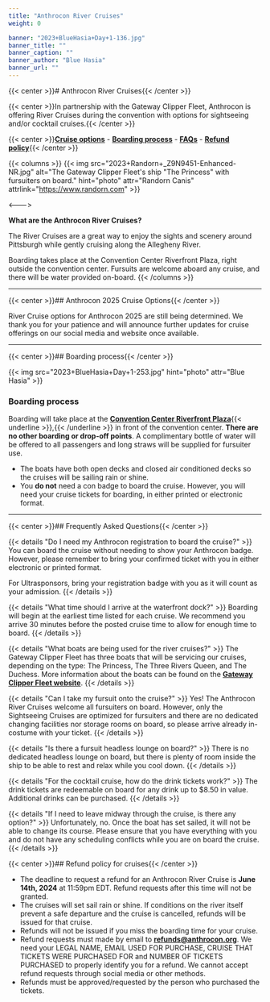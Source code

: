 ```yaml
---
title: "Anthrocon River Cruises"
weight: 0

banner: "2023+BlueHasia+Day+1-136.jpg"
banner_title: ""
banner_caption: ""
banner_author: "Blue Hasia"
banner_url: ""
---
```


{{< center >}}# Anthrocon River Cruises{{< /center >}}

{{< center >}}In partnership with the Gateway Clipper Fleet, Anthrocon is offering River Cruises during the convention with options for sightseeing and/or cocktail cruises.{{< /center >}}

{{< center >}}[**Cruise options**](#anthrocon-2025-cruise-options) - [**Boarding process**](#boarding-process) - [**FAQs**](#frequently-asked-questions) - [**Refund policy**](#refund-policy-for-cruises){{< /center >}}

{{< columns >}}
{{< img src="2023+Randorn+_Z9N9451-Enhanced-NR.jpg" alt="The Gateway Clipper Fleet's ship &quot;The Princess&quot; with fursuiters on board." hint="photo" attr="Randorn Canis" attrlink="https://www.randorn.com" >}}

<--->

**What are the Anthrocon River Cruises?**

The River Cruises are a great way to enjoy the sights and scenery around Pittsburgh while gently cruising along the Allegheny River.

Boarding takes place at the Convention Center Riverfront Plaza, right outside the convention center. Fursuits are welcome aboard any cruise, and there will be water provided on-board.
{{< /columns >}}

***

{{< center >}}## Anthrocon 2025 Cruise Options{{< /center >}}

River Cruise options for Anthrocon 2025 are still being determined. We thank you for your patience and will announce further updates for cruise offerings on our social media and website once available.

***

{{< center >}}## Boarding process{{< /center >}}

{{< img src="2023+BlueHasia+Day+1-253.jpg" hint="photo" attr="Blue Hasia" >}}

### Boarding process

Boarding will take place at the [**Convention Center Riverfront Plaza**](https://www.google.com/maps/place/Convention+Center+Riverfront+Plaza/@40.4466298,-79.9981438,17.6z/data=%25214m5%25213m4%25211s0x8834f3e2d1b52e63:0x3fcb157773936665%25218m2%25213d40.4462946%25214d-79.9964557){{< underline >}},{{< /underline >}} in front of the convention center. **There are no other boarding or drop-off points**. A complimentary bottle of water will be offered to all passengers and long straws will be supplied for fursuiter use.

- The boats have both open decks and closed air conditioned decks so the cruises will be sailing rain or shine.
- You **do not** need a con badge to board the cruise. However, you will need your cruise tickets for boarding, in either printed or electronic format.

***

{{< center >}}## Frequently Asked Questions{{< /center >}}

{{< details "Do I need my Anthrocon registration to board the cruise?" >}}
You can board the cruise without needing to show your Anthrocon badge. However, please remember to bring your confirmed ticket with you in either electronic or printed format.

For Ultrasponsors, bring your registration badge with you as it will count as your admission.
{{< /details >}}

{{< details "What time should I arrive at the waterfront dock?" >}}
Boarding will begin at the earliest time listed for each cruise. We recommend you arrive 30 minutes before the posted cruise time to allow for enough time to board.
{{< /details >}}

{{< details "What boats are being used for the river cruises?" >}}
The Gateway Clipper Fleet has three boats that will be servicing our cruises, depending on the type: The Princess, The Three Rivers Queen, and The Duchess. More information about the boats can be found on the [**Gateway Clipper Fleet website**](https://www.gatewayclipper.com/about-us/boats/).
{{< /details >}}

{{< details "Can I take my fursuit onto the cruise?" >}}
Yes! The Anthrocon River Cruises welcome all fursuiters on board. However, only the Sightseeing Cruises are optimized for fursuiters and there are no dedicated changing facilities nor storage rooms on board, so please arrive already in-costume with your ticket.
{{< /details >}}

{{< details "Is there a fursuit headless lounge on board?" >}}
There is no dedicated headless lounge on board, but there is plenty of room inside the ship to be able to rest and relax while you cool down.
{{< /details >}}

{{< details "For the cocktail cruise, how do the drink tickets work?" >}}
The drink tickets are redeemable on board for any drink up to $8.50 in value. Additional drinks can be purchased.
{{< /details >}}

{{< details "If I need to leave midway through the cruise, is there any option?" >}}
Unfortunately, no. Once the boat has set sailed, it will not be able to change its course. Please ensure that you have everything with you and do not have any scheduling conflicts while you are on board the cruise.
{{< /details >}}

{{< center >}}## Refund policy for cruises{{< /center >}}

- The deadline to request a refund for an Anthrocon River Cruise is **June 14th, 2024** at 11:59pm EDT. Refund requests after this time will not be granted.
- The cruises will set sail rain or shine. If conditions on the river itself prevent a safe departure and the cruise is cancelled, refunds will be issued for that cruise.
- Refunds will not be issued if you miss the boarding time for your cruise.
- Refund requests must made by email to [**refunds@anthrocon.org**](mailto:refunds@anthrocon.org). We need your LEGAL NAME, EMAIL USED FOR PURCHASE, CRUISE THAT TICKETS WERE PURCHASED FOR and NUMBER OF TICKETS PURCHASED to properly identify you for a refund. We cannot accept refund requests through social media or other methods.
- Refunds must be approved/requested by the person who purchased the tickets.
